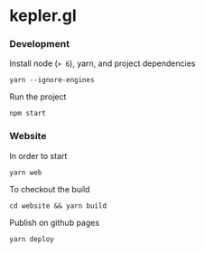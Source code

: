 # kepler.gl

### Development

Install node (`> 6`), yarn, and project dependencies

    yarn --ignore-engines

Run the project

    npm start

### Website

In order to start

    yarn web

To checkout the build

    cd website && yarn build

Publish on github pages

    yarn deploy
